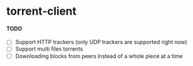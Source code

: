 # torrent-client

#### TODO
- [ ] Support HTTP trackers (only UDP trackers are supported right now)
- [ ] Support multi files torrents
- [ ] Downloading blocks from peers instead of a whole piece at a time
